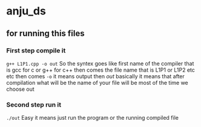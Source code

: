 # anju_ds
## for running this files
### First step compile it 
``g++ L1P1.cpp -o out``
So the syntex goes like first name of the compiler that is 
gcc for c or g++ for c++
then comes the file name that is L1P1 or L1P2 etc etc 
then comes ```-o``` it means output then *out* basically it means that after compilation what will be the name of your file will be most of the time we choose out
### Second step run it 
``./out`` 
Easy it means just run the program or the running compiled file
